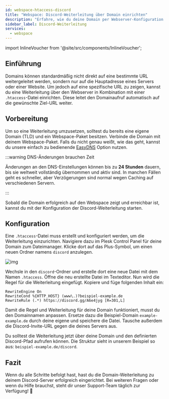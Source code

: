 ```yaml
---
id: webspace-htaccess-discord
title: "Webspace: Discord-Weiterleitung über Domain einrichten"
description: "Erfahre, wie du deine Domain per Webserver-Konfiguration auf eine bestimmte URL weiterleitest für nahtloses Forwarding → Jetzt mehr erfahren"
sidebar_label: Discord-Weiterleitung
services:
  - webspace
---
```


import InlineVoucher from '@site/src/components/InlineVoucher';

## Einführung

Domains können standardmäßig nicht direkt auf eine bestimmte URL weitergeleitet werden, sondern nur auf die Hauptadresse eines Servers oder einer Website. Um jedoch auf eine spezifische URL zu zeigen, kannst du eine Weiterleitung über den Webserver in Kombination mit einer `.htaccess`-Datei einrichten. Diese leitet den Domainaufruf automatisch auf die gewünschte Ziel-URL weiter.

<InlineVoucher />

## Vorbereitung

Um so eine Weiterleitung umzusetzen, solltest du bereits eine eigene Domain (TLD) und ein Webspace-Paket besitzen. Verbinde die Domain mit deinem Webspace-Paket. Falls du nicht genau weißt, wie das geht, kannst du unsere einfach zu bedienende [EasyDNS](domain-easydns.md) Option nutzen.

:::warning DNS-Änderungen brauchen Zeit

Änderungen an den DNS-Einstellungen können bis zu **24 Stunden** dauern, bis sie weltweit vollständig übernommen und aktiv sind. In manchen Fällen geht es schneller, aber Verzögerungen sind normal wegen Caching auf verschiedenen Servern.

:::

Sobald die Domain erfolgreich auf den Webspace zeigt und erreichbar ist, kannst du mit der Konfiguration der Discord-Weiterleitung starten.

## Konfiguration

Eine `.htaccess`-Datei muss erstellt und konfiguriert werden, um die Weiterleitung einzurichten. Navigiere dazu im Plesk Control Panel für deine Domain zum Dateimanager. Klicke dort auf das Plus-Symbol, um einen neuen Ordner namens `discord` anzulegen.

![img](https://screensaver01.zap-hosting.com/index.php/s/ZAJAd7EXp7yJE64/download)

Wechsle in den `discord`-Ordner und erstelle dort eine neue Datei mit dem Namen `.htaccess`. Öffne die neu erstellte Datei im Texteditor. Nun wird die Regel für die Weiterleitung eingefügt. Kopiere und füge folgenden Inhalt ein:
```
RewriteEngine On
RewriteCond %{HTTP_HOST} (www\.)?beispiel-example.de
RewriteRule (.*) https://discord.gg/A6e4jyg [R=301,L]
```

Damit die Regel und Weiterleitung für deine Domain funktioniert, musst du den Domainnamen anpassen. Ersetze dazu die Beispiel-Domain `example-example.de` durch deine eigene und speichere die Datei. Tausche außerdem die Discord-Invite-URL gegen die deines Servers aus.

Du solltest die Weiterleitung jetzt über deine Domain und den definierten Discord-Pfad aufrufen können. Die Struktur sieht in unserem Beispiel so aus: `beispiel-example.de/discord`.

## Fazit

Wenn du alle Schritte befolgt hast, hast du die Domain-Weiterleitung zu deinem Discord-Server erfolgreich eingerichtet. Bei weiteren Fragen oder wenn du Hilfe brauchst, steht dir unser Support-Team täglich zur Verfügung! 🙂

<InlineVoucher />